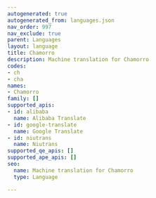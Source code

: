 ```yaml
---
autogenerated: true
autogenerated_from: languages.json
nav_order: 997
nav_exclude: true
parent: Languages
layout: language
title: Chamorro
description: Machine translation for Chamorro
codes:
- ch
- cha
names:
- Chamorro
family: []
supported_apis:
- id: alibaba
  name: Alibaba Translate
- id: google-translate
  name: Google Translate
- id: niutrans
  name: Niutrans
supported_qe_apis: []
supported_ape_apis: []
seo:
  name: Machine translation for Chamorro
  type: Language

---
```


